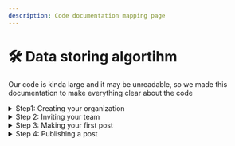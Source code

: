 ```yaml
---
description: Code documentation mapping page
---
```


# 🛠 Data storing algortihm

Our code is kinda large and it may be unreadable, so we made this documentation to make everything clear about the code

<details>

<summary>Step1: Creating your organization</summary>



</details>

<details>

<summary>Step 2: Inviting your team</summary>



</details>

<details>

<summary>Step 3: Making your first post</summary>



</details>

<details>

<summary>Step 4: Publishing a post</summary>



</details>
